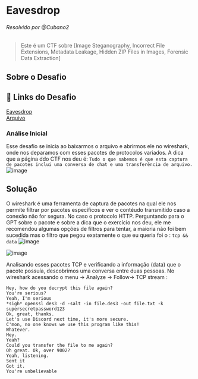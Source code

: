 # Eavesdrop
###### Resolvido por @Cubano2
> Este é um CTF sobre [Image Steganography, Incorrect File Extensions, Metadata Leakage, Hidden ZIP Files in Images, Forensic Data Extraction]  

## Sobre o Desafio  


## 🔗 Links do Desafio
[Eavesdrop](https://play.picoctf.org/practice/challenge/264) <br>
[Arquivo](https://artifacts.picoctf.net/c/134/capture.flag.pcap) <br>

### Análise Inicial
Esse desafio se inicia ao baixarmos o arquivo e abrirmos ele no wireshark, onde nos deparamos com esses pacotes de protocolos variados. A dica que a página ddo CTF nos deu é: ```Tudo o que sabemos é que esta captura de pacotes inclui uma conversa de chat e uma transferência de arquivo.```
![image](https://github.com/user-attachments/assets/47371886-e51a-4e75-ba2d-fae2e82ac28f)

## Solução  
O wireshark é uma ferramenta de captura de pacotes na qual ele nos permite filtrar por pacotes específicos e ver o contéudo transmitido caso a conexão não for segura. No caso o protocolo HTTP. Perguntando para o GPT sobre o pacote e sobre a dica que o exercício nos deu, ele me recomendou algumas opções de filtros para tentar, a maioria não foi bem sucedida mas o filtro que pegou exatamente o que eu queria foi o : ```tcp && data```
![image](https://github.com/user-attachments/assets/1c7dc7c3-3448-457a-aec6-7f93e25a4947)

![image](https://github.com/user-attachments/assets/66027c1a-4542-4512-bf9c-bc4f073e998b)


Analisando esses pacotes TCP e verificando a informação (data) que o pacote possuía, descobrimos uma conversa entre duas pessoas.
No wireshark acessando o menu -> Analyze -> Follow-> TCP stream :
```
Hey, how do you decrypt this file again?
You're serious?
Yeah, I'm serious
*sigh* openssl des3 -d -salt -in file.des3 -out file.txt -k supersecretpassword123
Ok, great, thanks.
Let's use Discord next time, it's more secure.
C'mon, no one knows we use this program like this!
Whatever.
Hey.
Yeah?
Could you transfer the file to me again?
Oh great. Ok, over 9002?
Yeah, listening.
Sent it
Got it.
You're unbelievable
```


